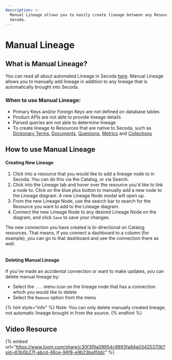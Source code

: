 ```yaml
---
description: >-
  Manual Lineage allows you to easily create lineage between any Resources in
  Secoda.
---
```


# Manual Lineage

## What is Manual Lineage?

You can read all about automated Lineage in Secoda [here](../data-lineage.md). Manual Lineage allows you to manually add lineage in addition to any lineage that is automatically brought into Secoda.

### When to use Manual Lineage:

* Primary Keys and/or Foreign Keys are not defined on database tables
* Product APIs are not able to provide lineage details
* Parsed queries are not able to determine lineage
* To create lineage to Resources that are native to Secoda, such as [Dictionary Terms](broken-reference/), [Documents](broken-reference/), [Questions](../ask-questions-in-secoda.md), [Metrics](../metrics.md) and [Collections](../collections-1.md)

## How to use Manual Lineage

#### Creating New Lineage

1. Click into a resource that you would like to add a lineage node to in Secoda. You can do this via the Catalog, or via Search.
2. Click into the Lineage tab and hover over the resource you'd like to link a node to. Click on the blue plus button to manually add a new node to the Lineage diagram. A new Lineage Node modal will open up.
3. From the new Lineage Node, use the search bar to search for the Resource you want to add to the Lineage diagram.
4. Connect the new Lineage Node to any desired Lineage Node on the diagram, and click `Save` to save your changes.

The new connection you have created is bi-directional on Catalog resources. That means, if you connect a dashboard to a column (for example), you can go to that dashboard and see the connection there as well.

<figure><img src="../../.gitbook/assets/Screenshot 2025-07-17 at 5.15.52 PM.png" alt=""><figcaption></figcaption></figure>

#### Deleting Manual Lineage

If you've made an accidental connection or want to make updates, you can delete manual lineage by:

* Select the `...` menu icon on the lineage node that has a connection which you would like to delete
* Select the `Remove` option from the menu

{% hint style="info" %}
Note: You can only delete manually created lineage, not automatic lineage brought in from the source.
{% endhint %}

## Video Resource

{% embed url="https://www.loom.com/share/c30f3f9a09954c9993fa84a03425370b?sid=83b0b27f-abcd-46ce-96f8-e9b23ba1fddc" %}
